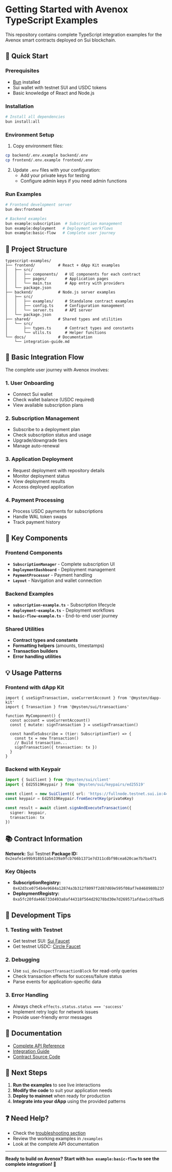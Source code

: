 # Getting Started with Avenox TypeScript Examples

This repository contains complete TypeScript integration examples for the Avenox smart contracts deployed on Sui blockchain.

## 🚀 Quick Start

### Prerequisites
- [Bun](https://bun.sh/) installed
- Sui wallet with testnet SUI and USDC tokens
- Basic knowledge of React and Node.js

### Installation

```bash
# Install all dependencies
bun install:all
```

### Environment Setup

1. Copy environment files:
```bash
cp backend/.env.example backend/.env
cp frontend/.env.example frontend/.env
```

2. Update `.env` files with your configuration:
   - Add your private keys for testing
   - Configure admin keys if you need admin functions

### Run Examples

```bash
# Frontend development server
bun dev:frontend

# Backend examples
bun example:subscription  # Subscription management
bun example:deployment   # Deployment workflows
bun example:basic-flow   # Complete user journey
```

## 📁 Project Structure

```
typescript-examples/
├── frontend/          # React + dApp Kit examples
│   ├── src/
│   │   ├── components/   # UI components for each contract
│   │   ├── pages/        # Application pages
│   │   └── main.tsx      # App entry with providers
│   └── package.json
├── backend/           # Node.js server examples
│   ├── src/
│   │   ├── examples/     # Standalone contract examples
│   │   ├── config.ts     # Configuration management
│   │   └── server.ts     # API server
│   └── package.json
├── shared/            # Shared types and utilities
│   └── src/
│       ├── types.ts      # Contract types and constants
│       └── utils.ts      # Helper functions
└── docs/              # Documentation
    └── integration-guide.md
```

## 🎯 Basic Integration Flow

The complete user journey with Avenox involves:

### 1. **User Onboarding**
- Connect Sui wallet
- Check wallet balance (USDC required)
- View available subscription plans

### 2. **Subscription Management**
- Subscribe to a deployment plan
- Check subscription status and usage
- Upgrade/downgrade tiers
- Manage auto-renewal

### 3. **Application Deployment**
- Request deployment with repository details
- Monitor deployment status
- View deployment results
- Access deployed application

### 4. **Payment Processing**
- Process USDC payments for subscriptions
- Handle WAL token swaps
- Track payment history

## 🧩 Key Components

### Frontend Components

- **`SubscriptionManager`** - Complete subscription UI
- **`DeploymentDashboard`** - Deployment management
- **`PaymentProcessor`** - Payment handling
- **`Layout`** - Navigation and wallet connection

### Backend Examples

- **`subscription-example.ts`** - Subscription lifecycle
- **`deployment-example.ts`** - Deployment workflows
- **`basic-flow-example.ts`** - End-to-end user journey

### Shared Utilities

- **Contract types and constants**
- **Formatting helpers** (amounts, timestamps)
- **Transaction builders**
- **Error handling utilities**

## 💡 Usage Patterns

### Frontend with dApp Kit

```tsx
import { useSignTransaction, useCurrentAccount } from '@mysten/dapp-kit'
import { Transaction } from '@mysten/sui/transactions'

function MyComponent() {
  const account = useCurrentAccount()
  const { mutate: signTransaction } = useSignTransaction()

  const handleSubscribe = (tier: SubscriptionTier) => {
    const tx = new Transaction()
    // Build transaction...
    signTransaction({ transaction: tx })
  }
}
```

### Backend with Keypair

```typescript
import { SuiClient } from '@mysten/sui/client'
import { Ed25519Keypair } from '@mysten/sui/keypairs/ed25519'

const client = new SuiClient({ url: 'https://fullnode.testnet.sui.io:443' })
const keypair = Ed25519Keypair.fromSecretKey(privateKey)

const result = await client.signAndExecuteTransaction({
  signer: keypair,
  transaction: tx
})
```

## 📚 Contract Information

**Network:** Sui Testnet
**Package ID:** `0x2eafe1e99b918b51abe339a9fcb766b1371e7d311cdbf98cea620cae7b7ba471`

### Key Objects
- **SubscriptionRegistry:** `0x42d3ce0754b4e9684a12874a3b312f8097f2d87d69e595f08af7e8468980b237`
- **DeploymentRegistry:** `0xa5fc20fda466733d493a8af44318f564d29278bd30e7d269571afdae1c07bad5`

## 🔧 Development Tips

### 1. Testing with Testnet
- Get testnet SUI: [Sui Faucet](https://faucet.sui.io)
- Get testnet USDC: [Circle Faucet](https://faucet.circle.com)

### 2. Debugging
- Use `sui_devInspectTransactionBlock` for read-only queries
- Check transaction effects for success/failure status
- Parse events for application-specific data

### 3. Error Handling
- Always check `effects.status.status === 'success'`
- Implement retry logic for network issues
- Provide user-friendly error messages

## 📖 Documentation

- [Complete API Reference](../CONTRACT_API.md)
- [Integration Guide](./docs/integration-guide.md)
- [Contract Source Code](../sources/)

## 🔗 Next Steps

1. **Run the examples** to see live interactions
2. **Modify the code** to suit your application needs
3. **Deploy to mainnet** when ready for production
4. **Integrate into your dApp** using the provided patterns

## ❓ Need Help?

- Check the [troubleshooting section](./docs/integration-guide.md#troubleshooting)
- Review the working examples in `/examples`
- Look at the complete API documentation

---

**Ready to build on Avenox? Start with `bun example:basic-flow` to see the complete integration! 🚀**